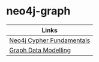 # neo4j-graph

| Links                                                     |
|-----------------------------------------------------------|
| [Neo4j Cypher Fundamentals](neo4j-cypher-fundamentals.md) |
| [Graph Data Modelling](graph-data-modelling.md)           |
